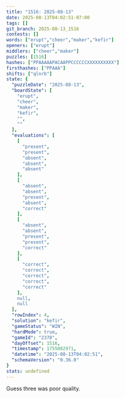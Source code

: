 ```yaml
---
title: "1516: 2025-08-13"
date: 2025-08-13T04:02:51-07:00
tags: []
git_branch: 2025-08-13_1516
contests: []
words: ["erupt","cheer","maker","kefir"]
openers: ["erupt"]
middlers: ["cheer","maker"]
puzzles: [1516]
hashes: ["PPAAAAAPACAAPPCCCCCCXXXXXXXXXX"]
firsthashes: ["PPAAA"]
shifts: ["qlnrb"]
state: {
  "puzzleDate": "2025-08-13",
  "boardState": [
    "erupt",
    "cheer",
    "maker",
    "kefir",
    "",
    ""
  ],
  "evaluations": [
    [
      "present",
      "present",
      "absent",
      "absent",
      "absent"
    ],
    [
      "absent",
      "absent",
      "present",
      "absent",
      "correct"
    ],
    [
      "absent",
      "absent",
      "present",
      "present",
      "correct"
    ],
    [
      "correct",
      "correct",
      "correct",
      "correct",
      "correct"
    ],
    null,
    null
  ],
  "rowIndex": 4,
  "solution": "kefir",
  "gameStatus": "WIN",
  "hardMode": true,
  "gameId": "2378",
  "dayOffset": 1516,
  "timestamp": 1755082971,
  "datetime": "2025-08-13T04:02:51",
  "schemaVersion": "0.36.0"
}
stats: undefined
---
```

Guess three was poor quality.
<!-- more -->
